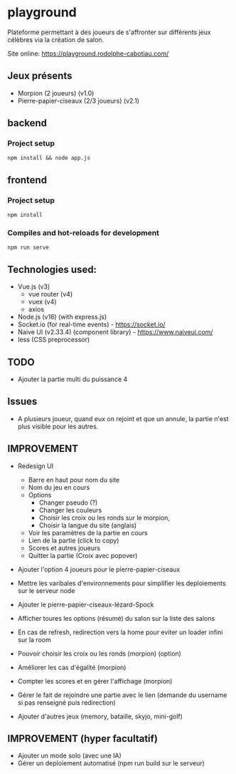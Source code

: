 # playground
Plateforme permettant à des joueurs de s'affronter sur différents jeux célèbres via la création de salon.

Site online: https://playground.rodolphe-cabotiau.com/

## Jeux présents

- Morpion (2 joueurs) (v1.0)
- Pierre-papier-ciseaux (2/3 joueurs) (v2.1)

## backend 

### Project setup
```
npm install && node app.js
```

## frontend

### Project setup
```
npm install
```

### Compiles and hot-reloads for development
```
npm run serve
```


## Technologies used:

- Vue.js (v3)
  - vue router (v4)
  - vuex (v4)
  - axios
- Node.js (v16) (with express.js)
- Socket.io (for real-time events) - https://socket.io/
- Naive UI (v2.33.4) (component library) - https://www.naiveui.com/
- less (CSS preprocessor)

## TODO

- Ajouter la partie multi du puissance 4

## Issues

- A plusieurs joueur, quand eux on rejoint et que un annule, la partie n'est plus visible pour les autres.

## IMPROVEMENT

- Redesign UI 
  - Barre en haut pour nom du site
  - Nom du jeu en cours
  - Options 
    - Changer pseudo (?)
    - Changer les couleurs
    - Choisir les croix ou les ronds sur le morpion,
    - Choisir la langue du site (anglais)
  - Voir les paramètres de la partie en cours
  - Lien de la partie (click to copy)
  - Scores et autres joueurs
  - Quitter la partie (Croix avec popover)
  
- Ajouter l'option 4 joueurs pour le pierre-papier-ciseaux
- Mettre les varibales d'environnements pour simplifier les deploiements sur le serveur node
- Ajouter le pierre-papier-ciseaux-lézard-Spock
- Afficher toures les options (résumé) du salon sur la liste des salons
- En cas de refresh, redirection vers la home pour eviter un loader infini sur la room
- Pouvoir choisir les croix ou les ronds (morpion) (option)
- Améliorer les cas d'égalité (morpion)
- Compter les scores et en gérer l'affichage (morpion)
- Gérer le fait de rejoindre une partie avec le lien (demande du username si pas renseigné puis redirection)
- Ajouter d'autres jeux (memory, bataille, skyjo, mini-golf)

## IMPROVEMENT (hyper facultatif)

- Ajouter un mode solo (avec une IA)
- Gérer un deploiement automatisé (npm run build sur le serveur)
